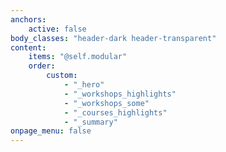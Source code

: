 ```yaml
---
anchors:
    active: false
body_classes: "header-dark header-transparent"
content:
    items: "@self.modular"
    order:
        custom:
            - "_hero"
            - "_workshops_highlights"
            - "_workshops_some"
            - "_courses_highlights"
            - "_summary"
onpage_menu: false
---
```

